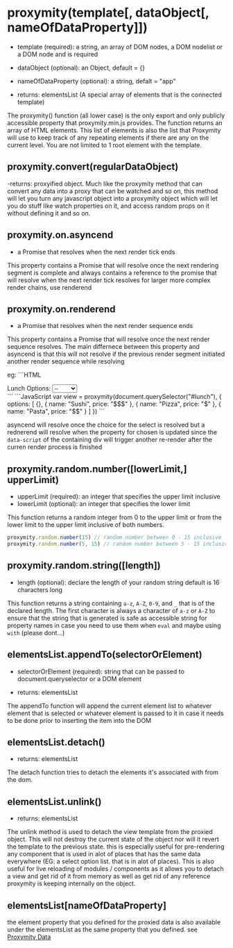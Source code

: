 # proxymity(template[, dataObject[, nameOfDataProperty]])
- template (required): a string, an array of DOM nodes, a DOM nodelist or a DOM node and is required
- dataObject (optional): an Object, default = {}
- nameOfDataProperty (optional): a string, defalt = "app"

- returns: elementsList (A special array of elements that is the connected template)

The proxymity() function (all lower case) is the only export and only publicly accessible property that proxymity.min.js provides. The function returns an array of HTML elements. This list of elements is also the list that Proxymity will use to keep track of any repeating elements if there are any on the current level. You are not limited to 1 root element with the template.

## proxymity.convert(regularDataObject)
-returns: proxyified object.
Much like the proxymity method that can convert any data into a proxy that can be watched and so on, this method will let you turn any javascript object into a proxymity object which will let you do stuff like watch properties on it, and access random props on it without defining it and so on.

## proxymity.on.asyncend
- a Promise that resolves when the next render tick ends

This property contains a Promise that will resolve once the next rendering segment is complete and always contains a reference to the promise that will resolve when the next render tick resolves for larger more complex render chains, use renderend

## proxymity.on.renderend
- a Promise that resolves when the next render sequence ends

This property contains a Promise that will resolve once the next render sequence resolves. The main differnece between this property and asyncend is that this will not resolve if the previous render segment initiated another render sequence while resolving

eg: ```HTML
<div id="lunch" data-script="{:this.app.chosen = this.app.options[this.app.lunch]:}|{lunch}|">
	Lunch Options:
	<select name="lunch">
		<option value="0">--</option>
		<option value="1">Sushi</option>
		<option value="2">Pizza</option>
		<option value="3">Pasta</option>
	</select>
</div>
```
```JavaScript
var view = proxymity(document.querySelector("#lunch"), {
	options: [
		{},
		{
			name: "Sushi",
			price: "$$$"
		},
		{
			name: "Pizza",
			price: "$"
		},
		{
			name: "Pasta",
			price: "$$"
		}
	]
})
```

asyncend will resolve once the choice for the select is resolved but a rednerend will resolve when the property for chosen is updated since the `data-script` of the containing div will trigger another re-render after the curren render process is finished

## proxymity.random.number([lowerLimit,] upperLimit)
- upperLimit (required): an integer that specifies the upper limit inclusive
- lowerLimit (optional): an integer that specifies the lower limit

This function returns a random integer from 0 to the upper limit or from the lower limit to the upper limit inclusive of both numbers.

```JavaScript
proxymity.random.number(15) // random number between 0 - 15 inclusive
proxymity.random.number(5, 15) // random number between 5 - 15 inclusive
```

## proxymity.random.string([length])
- length (optional): declare the length of your random string default is 16 characters long

This function returns a string containing `a-z`, `A-Z`, `0-9`, and `_` that is of the declared length. The first character is always a character of `a-z` or `A-Z` to ensure that the string that is generated is safe as accessible string for property names in case you need to use them when `eval` and maybe using `with` (please dont...)

## elementsList.appendTo(selectorOrElement)
- selectorOrElement (required): string that can be passed to document.queryselector or a DOM element

- returns: elementsList

The appendTo function will append the current element list to whatever element that is selected or whatever element is passed to it in case it needs to be done prior to inserting the item into the DOM

## elementsList.detach()
- returns: elementsList

The detach function tries to detach the elements it's associated with from the dom.

## elementsList.unlink()
- returns: elementsList

The unlink method is used to detach the view template from the proxied object. This will not destroy the current state of the object nor will it revert the template to the previous state. this is especially useful for pre-rendering any component that is used in alot of places that has the same data everywhere (EG: a select option list. that is in alot of places). This is also useful for live reloading of modules / components as it allows you to detach a view and get rid of it from memory as well as get rid of any reference proxymity is keeping internally on the object.

## elementsList[nameOfDataProperty]
the element property that you defined for the proxied data is also available under the elementsList as the same property that you defined. see [Proxymity Data](proxymity-data.md)
